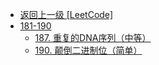 - [返回上一级 [LeetCode]](LeetCode/)
- [181-190](LeetCode/181-190/)
  - [187. 重复的DNA序列（中等）](LeetCode/181-190/187.%20重复的DNA序列（中等）.md)
  - [190. 颠倒二进制位（简单）](LeetCode/181-190/190.%20颠倒二进制位（简单）.md)
